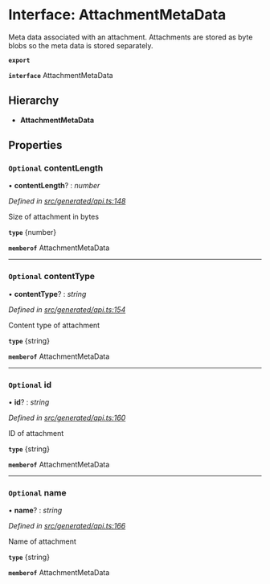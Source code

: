 # Interface: AttachmentMetaData

Meta data associated with an attachment. Attachments are stored as byte blobs so the meta data is stored separately.

**`export`** 

**`interface`** AttachmentMetaData

## Hierarchy

* **AttachmentMetaData**

## Properties

### `Optional` contentLength

• **contentLength**? : *number*

*Defined in [src/generated/api.ts:148](https://github.com/mailslurp/mailslurp-client-ts-js/blob/45dbdd8/src/generated/api.ts#L148)*

Size of attachment in bytes

**`type`** {number}

**`memberof`** AttachmentMetaData

___

### `Optional` contentType

• **contentType**? : *string*

*Defined in [src/generated/api.ts:154](https://github.com/mailslurp/mailslurp-client-ts-js/blob/45dbdd8/src/generated/api.ts#L154)*

Content type of attachment

**`type`** {string}

**`memberof`** AttachmentMetaData

___

### `Optional` id

• **id**? : *string*

*Defined in [src/generated/api.ts:160](https://github.com/mailslurp/mailslurp-client-ts-js/blob/45dbdd8/src/generated/api.ts#L160)*

ID of attachment

**`type`** {string}

**`memberof`** AttachmentMetaData

___

### `Optional` name

• **name**? : *string*

*Defined in [src/generated/api.ts:166](https://github.com/mailslurp/mailslurp-client-ts-js/blob/45dbdd8/src/generated/api.ts#L166)*

Name of attachment

**`type`** {string}

**`memberof`** AttachmentMetaData
